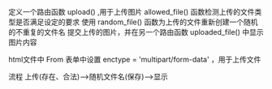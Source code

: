 定义一个路由函数 upload() ,用于上传图片
allowed_file() 函数检测上传的文件类型是否满足设定的要求
使用 random_file() 函数为上传的文件重新创建一个随机的不重复的文件名
提交上传的图片，并在另一个路由函数 uploaded_file() 中显示图片内容

html文件中 From 表单中设置 enctype = 'multipart/form-data' ，用于上传文件

流程
    上传(存在、合法)——>随机文件名(保存)——>显示